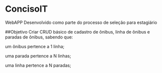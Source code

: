 # ConcisoIT
WebAPP Desenvolvido como parte do processo de seleção para estagiário

##Objetivo
Criar CRUD básico de cadastro de ônibus, linha de ônibus e paradas de ônibus, sabendo que:

um ônibus pertence a 1 linha;

uma parada pertence a N linhas;

uma linha pertence a N paradas;
